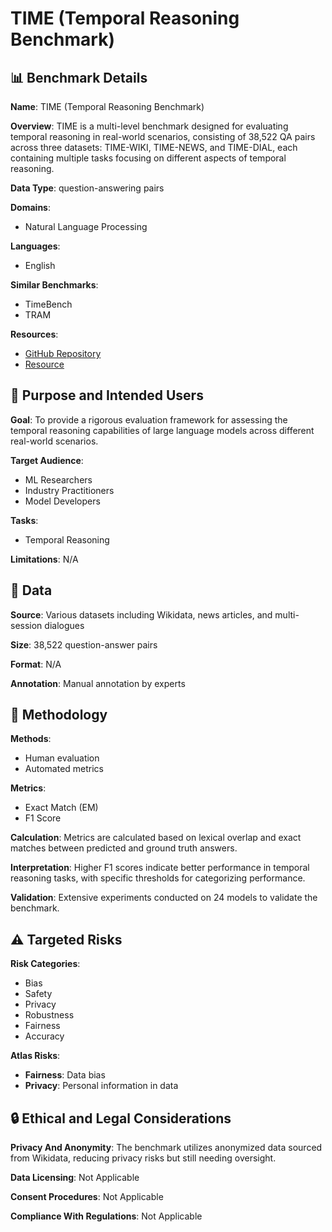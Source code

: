# TIME (Temporal Reasoning Benchmark)

## 📊 Benchmark Details

**Name**: TIME (Temporal Reasoning Benchmark)

**Overview**: TIME is a multi-level benchmark designed for evaluating temporal reasoning in real-world scenarios, consisting of 38,522 QA pairs across three datasets: TIME-WIKI, TIME-NEWS, and TIME-DIAL, each containing multiple tasks focusing on different aspects of temporal reasoning.

**Data Type**: question-answering pairs

**Domains**:
- Natural Language Processing

**Languages**:
- English

**Similar Benchmarks**:
- TimeBench
- TRAM

**Resources**:
- [GitHub Repository](https://github.com/sylvain-wei/TIME)
- [Resource](https://huggingface.co/datasets/SylvainWei/TIME)

## 🎯 Purpose and Intended Users

**Goal**: To provide a rigorous evaluation framework for assessing the temporal reasoning capabilities of large language models across different real-world scenarios.

**Target Audience**:
- ML Researchers
- Industry Practitioners
- Model Developers

**Tasks**:
- Temporal Reasoning

**Limitations**: N/A

## 💾 Data

**Source**: Various datasets including Wikidata, news articles, and multi-session dialogues

**Size**: 38,522 question-answer pairs

**Format**: N/A

**Annotation**: Manual annotation by experts

## 🔬 Methodology

**Methods**:
- Human evaluation
- Automated metrics

**Metrics**:
- Exact Match (EM)
- F1 Score

**Calculation**: Metrics are calculated based on lexical overlap and exact matches between predicted and ground truth answers.

**Interpretation**: Higher F1 scores indicate better performance in temporal reasoning tasks, with specific thresholds for categorizing performance.

**Validation**: Extensive experiments conducted on 24 models to validate the benchmark.

## ⚠️ Targeted Risks

**Risk Categories**:
- Bias
- Safety
- Privacy
- Robustness
- Fairness
- Accuracy

**Atlas Risks**:
- **Fairness**: Data bias
- **Privacy**: Personal information in data

## 🔒 Ethical and Legal Considerations

**Privacy And Anonymity**: The benchmark utilizes anonymized data sourced from Wikidata, reducing privacy risks but still needing oversight.

**Data Licensing**: Not Applicable

**Consent Procedures**: Not Applicable

**Compliance With Regulations**: Not Applicable
